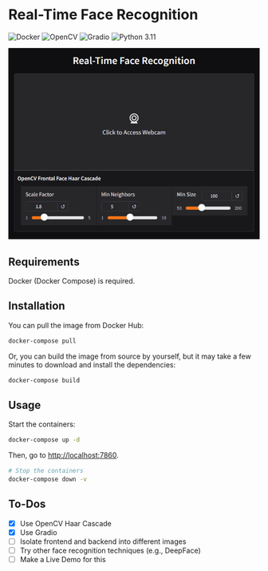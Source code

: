 # Real-Time Face Recognition

![Docker](https://img.shields.io/badge/-Docker-46a2f1?style=flat-square&logo=docker&logoColor=white)
![OpenCV](https://img.shields.io/badge/-OpenCV-5C3EE8?style=flat-square&logo=OpenCV&logoColor=white)
![Gradio](https://img.shields.io/badge/-Gradio-orange?style=flat-square&logo=gradio&logoColor=white)
![Python 3.11](https://img.shields.io/badge/-Python%203.11-3776AB?style=flat-square&logo=python&logoColor=white)

![Screenshot](image.png)

## Requirements

Docker (Docker Compose) is required.

## Installation

You can pull the image from Docker Hub:

```bash
docker-compose pull
```

Or, you can build the image from source by yourself, but it may take a few minutes to download and install the dependencies:

```bash
docker-compose build
```

## Usage

Start the containers:

```bash
docker-compose up -d
```

Then, go to <http://localhost:7860>.

```bash
# Stop the containers
docker-compose down -v
```

## To-Dos

* [x] Use OpenCV Haar Cascade
* [x] Use Gradio
* [ ] Isolate frontend and backend into different images
* [ ] Try other face recognition techniques (e.g., DeepFace)
* [ ] Make a Live Demo for this
